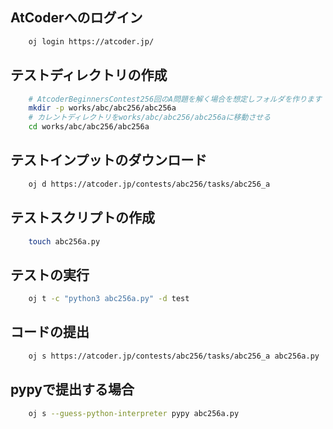 ## AtCoderへのログイン
```bash
    oj login https://atcoder.jp/
```

## テストディレクトリの作成
```bash
    # AtcoderBeginnersContest256回のA問題を解く場合を想定しフォルダを作ります
    mkdir -p works/abc/abc256/abc256a
    # カレントディレクトリをworks/abc/abc256/abc256aに移動させる
    cd works/abc/abc256/abc256a
```

## テストインプットのダウンロード
```bash
    oj d https://atcoder.jp/contests/abc256/tasks/abc256_a
```

## テストスクリプトの作成
```bash
    touch abc256a.py
```


## テストの実行
```bash
    oj t -c "python3 abc256a.py" -d test
```

## コードの提出
```bash
    oj s https://atcoder.jp/contests/abc256/tasks/abc256_a abc256a.py
```

## pypyで提出する場合
```bash
    oj s --guess-python-interpreter pypy abc256a.py
```